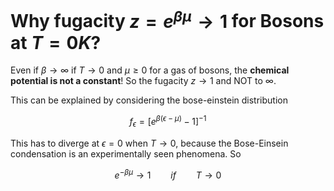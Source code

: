 # Why fugacity $z=e^{\beta\mu}\rightarrow 1$ for Bosons at $T=0K$?

Even if $\beta\rightarrow\infty$ if $T\rightarrow 0$ and $\mu\geq 0$ for a gas of bosons, the **chemical potential is not a constant**!
So the fugacity $z\rightarrow 1$ and NOT to $\infty$.

This can be explained by considering the bose-einstein distribution

$$f_{\epsilon} = [e^{\beta(\epsilon-\mu)}-1]^{-1}$$

This has to diverge at $\epsilon = 0$ when $T\rightarrow 0$, because the Bose-Einsein condensation is an experimentally seen phenomena.
So

$$e^{-\beta\mu}\rightarrow 1\qquad if\qquad T\rightarrow 0$$